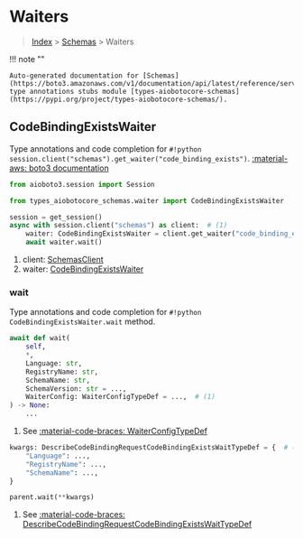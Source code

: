 # Waiters

> [Index](../README.md) > [Schemas](./README.md) > Waiters

!!! note ""

    Auto-generated documentation for [Schemas](https://boto3.amazonaws.com/v1/documentation/api/latest/reference/services/schemas.html#Schemas)
    type annotations stubs module [types-aiobotocore-schemas](https://pypi.org/project/types-aiobotocore-schemas/).

## CodeBindingExistsWaiter

Type annotations and code completion for `#!python session.client("schemas").get_waiter("code_binding_exists")`.
[:material-aws: boto3 documentation](https://boto3.amazonaws.com/v1/documentation/api/latest/reference/services/schemas.html#Schemas.Waiter.CodeBindingExists)

```python title="Usage example"
from aioboto3.session import Session

from types_aiobotocore_schemas.waiter import CodeBindingExistsWaiter

session = get_session()
async with session.client("schemas") as client:  # (1)
    waiter: CodeBindingExistsWaiter = client.get_waiter("code_binding_exists")  # (2)
    await waiter.wait()
```

1. client: [SchemasClient](./client.md)
2. waiter: [CodeBindingExistsWaiter](./waiters.md#codebindingexistswaiter)


### wait

Type annotations and code completion for `#!python CodeBindingExistsWaiter.wait` method.

```python title="Method definition"
await def wait(
    self,
    *,
    Language: str,
    RegistryName: str,
    SchemaName: str,
    SchemaVersion: str = ...,
    WaiterConfig: WaiterConfigTypeDef = ...,  # (1)
) -> None:
    ...
```

1. See [:material-code-braces: WaiterConfigTypeDef](./type_defs.md#waiterconfigtypedef) 


```python title="Usage example with kwargs"
kwargs: DescribeCodeBindingRequestCodeBindingExistsWaitTypeDef = {  # (1)
    "Language": ...,
    "RegistryName": ...,
    "SchemaName": ...,
}

parent.wait(**kwargs)
```

1. See [:material-code-braces: DescribeCodeBindingRequestCodeBindingExistsWaitTypeDef](./type_defs.md#describecodebindingrequestcodebindingexistswaittypedef) 
